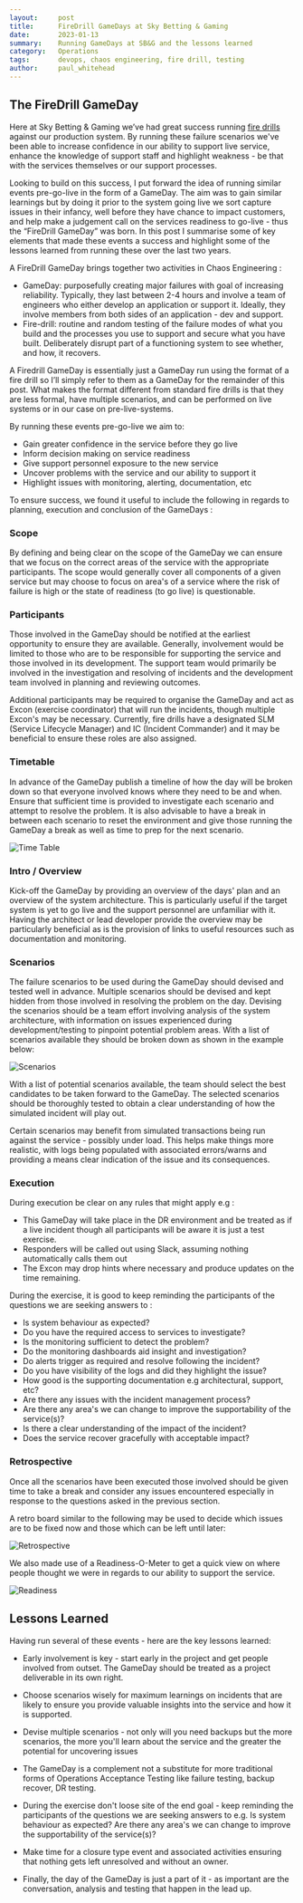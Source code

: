 ```yaml
---
layout:     post
title:      FireDrill GameDays at Sky Betting & Gaming
date:       2023-01-13
summary:    Running GameDays at SB&G and the lessons learned
category:   Operations
tags:       devops, chaos engineering, fire drill, testing
author:     paul_whitehead
---
```


## The FireDrill GameDay

Here at Sky Betting & Gaming we’ve had great success running [fire drills](https://sbg.technology/2018/05/04/firedrills-in-core/) against our production system. By running these failure scenarios we've been able to increase confidence in our ability to support live service, enhance the knowledge of support staff and highlight weakness - be that with the services themselves or our support processes. 

Looking to build on this success, I put forward the idea of running similar events pre-go-live in the form of a GameDay. The aim was to gain similar learnings but by doing it prior to the system going live we sort capture issues in their infancy, well before they have chance to impact customers, and help make a judgement call on the services readiness to go-live - thus the “FireDrill GameDay” was born. In this post I summarise some of key elements that made these events a success and highlight some of the lessons learned from running these over the last two years. 

A FireDrill GameDay brings together two activities in Chaos Engineering :

* GameDay: purposefully creating major failures with goal of increasing reliability. Typically, they last between 2-4 hours and involve a team of engineers who either develop an application or support it. Ideally, they involve members from both sides of an application - dev and support.
  
* Fire-drill: routine and random testing of the failure modes of what you build and the processes you use to support and secure what you have built. Deliberately disrupt part of a functioning system to see whether, and how, it recovers.

A Firedrill GameDay is essentially just a GameDay run using the format of a fire drill so I’ll simply refer to them as a GameDay for the remainder of this post. What makes the format different from standard fire drills is that they are less formal, have multiple scenarios, and can be performed on live systems or in our case on pre-live-systems. 

By running these events pre-go-live we aim to:

* Gain greater confidence in the service before they go live
* Inform decision making on service readiness
* Give support personnel exposure to the new service
* Uncover problems with the service and our ability to support it
* Highlight issues with monitoring, alerting, documentation, etc

To ensure success, we found it useful to include the following in regards to planning, execution and conclusion of the GameDays : 

### Scope
By defining and being clear on the scope of the GameDay we can ensure that we focus on the correct areas of the service with the appropriate participants. The scope would generally cover all components of a given service but may choose to focus on area's of a service where the risk of failure is high or the state of readiness (to go live) is questionable.


### Participants
Those involved in the GameDay should be notified at the earliest opportunity to ensure they are available. Generally, involvement would be limited to those who are to be responsible for supporting the service and those involved in its development. The support team would primarily be involved in the investigation and resolving of incidents and the development team involved in planning and reviewing outcomes.

Additional participants may be required to organise the GameDay and act as Excon (exercise coordinator) that will run the incidents, though multiple Excon's may be necessary. Currently, fire drills have a designated SLM (Service Lifecycle Manager) and IC (Incident Commander) and it may be beneficial to ensure these roles are also assigned.

### Timetable
In advance of the GameDay publish a timeline of how the day will be broken down so that everyone involved knows where they need to be and when. Ensure that sufficient time is provided to investigate each scenario and attempt to resolve the problem. It is also advisable to have a break in between each scenario to reset the environment and give those running the GameDay a break as well as time to prep for the next scenario.

![Time Table](/images/gameday_image1.png)

### Intro / Overview
Kick-off the GameDay by providing an overview of the days' plan and an overview of the system architecture. This is particularly useful if the target system is yet to go live and the support personnel are unfamiliar with it. Having the architect or lead developer provide the overview may be particularly beneficial as is the provision of links to useful resources such as documentation and monitoring. 

### Scenarios
The failure scenarios to be used during the GameDay should devised and tested well in advance. Multiple scenarios should be devised and kept hidden from those involved in resolving the problem on the day. Devising the scenarios should be a team effort involving analysis of the system architecture, with information on issues experienced during development/testing to pinpoint potential problem areas. With a list of scenarios available they should be broken down as shown in the example below:

![Scenarios](/images/gameday_image2.png)

With a list of potential scenarios available, the team should select the best candidates to be taken forward to the GameDay. The selected scenarios should be thoroughly tested to obtain a clear understanding of how the simulated incident will play out.

Certain scenarios may benefit from simulated transactions being run against the service - possibly under load. This helps make things more realistic, with logs being populated with associated errors/warns and providing a means clear indication of the issue and its consequences.

### Execution
During execution be clear on any rules that might apply e.g :

* This GameDay will take place in the DR environment and be treated as if a live incident though all participants will be aware it is just a test exercise. 
* Responders will be called out using Slack, assuming nothing automatically calls them out
* The Excon may drop hints where necessary and produce updates on the time remaining.

During the exercise, it is good to keep reminding the participants of the questions we are seeking answers to :

* Is system behaviour as expected?
* Do you have the required access to services to investigate?
* Is the monitoring sufficient to detect the problem?
* Do the monitoring dashboards aid insight and investigation?
* Do alerts trigger as required and resolve following the incident?
* Do you have visibility of the logs and did they highlight the issue?
* How good is the supporting documentation e.g architectural, support, etc?
* Are there any issues with the incident management process?
* Are there any area's we can change to improve the supportability of the service(s)?
* Is there a clear understanding of the impact of the incident?
* Does the service recover gracefully with acceptable impact?


### Retrospective
Once all the scenarios have been executed those involved should be given time to take a break and consider any issues encountered especially in response to the questions asked in the previous section. 

A retro board similar to the following may be used to decide which issues are to be fixed now and those which can be left until later:

![Retrospective](/images/gameday_image3.png)

We also made use of a Readiness-O-Meter to get a quick view on where people thought we were in regards to our ability to support the service. 

![Readiness](/images/gameday_image4.png)


## Lessons Learned

Having run several of these events - here are the key lessons learned:

* Early involvement is key - start early in the project and get people involved from outset. The GameDay should be treated as a project deliverable in its own right.

* Choose scenarios wisely for maximum learnings on incidents that are likely to ensure you provide valuable insights into the service and how it is supported.

* Devise multiple scenarios - not only will you need backups but the more scenarios, the more you'll learn about the service and the greater the potential for uncovering issues

* The GameDay is a complement not a substitute for more traditional forms of Operations Acceptance Testing like failure testing, backup recover, DR testing.

* During the exercise don't loose site of the end goal - keep reminding the participants of the questions we are seeking answers to e.g. Is system behaviour as expected? Are there any area's we can change to improve the supportability of the service(s)?

* Make time for a closure type event and associated activities ensuring that nothing gets left unresolved and without an owner.

* Finally, the day of the GameDay is just a part of it - as important are the conversation, analysis and testing that happen in the lead up.
